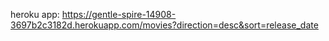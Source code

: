 heroku app: https://gentle-spire-14908-3697b2c3182d.herokuapp.com/movies?direction=desc&sort=release_date